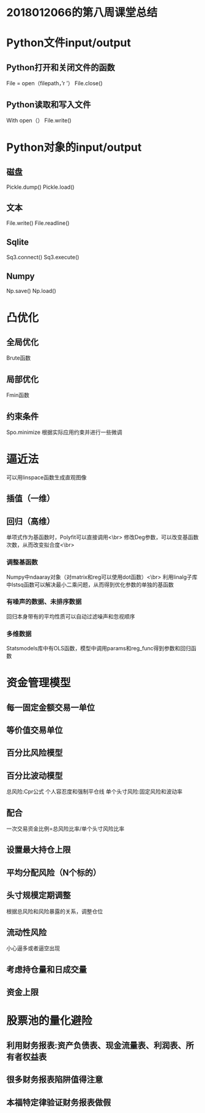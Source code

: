 2018012066的第八周课堂总结
===
# Python文件input/output
## Python打开和关闭文件的函数
File = open（filepath，’r ’）
File.close()
## Python读取和写入文件
With open（）
File.write()
# Python对象的input/output
## 磁盘
Pickle.dump()
Pickle.load()
## 文本
File.write()
File.readline()
## Sqlite
Sq3.connect()
Sq3.execute()
## Numpy
Np.save()
Np.load()

# 凸优化
## 全局优化
Brute函数
## 局部优化
Fmin函数
## 约束条件
Spo.minimize
根据实际应用约束并进行一些微调

# 逼近法
可以用linspace函数生成直观图像
## 插值（一维）
## 回归（高维）
单项式作为基函数时，Polyfit可以直接调用<\br>
修改Deg参数，可以改变基函数次数，从而改变拟合度<\br>
### 调整基函数
Numpy中ndaaray对象（对matrix和reg可以使用dot函数）<\br>
利用linalg子库中lstsq函数可以解决最小二乘问题，从而得到优化参数的单独的基函数
### 有噪声的数据、未排序数据
回归本身带有的平均性质可以自动过滤噪声和忽视顺序
### 多维数据
Statsmodels库中有OLS函数，模型中调用params和reg_func得到参数和回归函数

# 资金管理模型
## 每一固定金额交易一单位
## 等价值交易单位
## 百分比风险模型
## 百分比波动模型
总风险:Cpr公式
个人容忍度和强制平仓线
单个头寸风险:固定风险和波动率
## 配合
一次交易资金比例=总风险比率/单个头寸风险比率
## 设置最大持仓上限
## 平均分配风险（N个标的）
## 头寸规模定期调整
根据总风险和风险暴露的关系，调整仓位
## 流动性风险
小心逼多或者逼空出现
## 考虑持仓量和日成交量
## 资金上限

# 股票池的量化避险
## 利用财务报表:资产负债表、现金流量表、利润表、所有者权益表
## 很多财务报表陷阱值得注意
## 本福特定律验证财务报表做假
